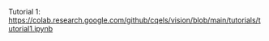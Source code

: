 Tutorial 1: https://colab.research.google.com/github/cqels/vision/blob/main/tutorials/tutorial1.ipynb
